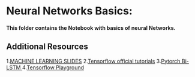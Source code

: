 
# Neural Networks Basics:

#### This folder contains the Notebook with basics of neural Networks.

## Additional Resources
1.[MACHINE LEARNING SLIDES](https://docs.google.com/presentation/d/1kSuQyW5DTnkVaZEjGYCkfOxvzCqGEFzWBy4e9Uedd9k/edit?usp=drivesdk)
2.[Tensorflow official tutorials](https://www.tensorflow.org/tutorials)
3.[Pytorch Bi-LSTM ](https://www.kaggle.com/ziliwang/baseline-pytorch-bilstm)
4.[Tensorflow Playground](https://playground.tensorflow.org/)




